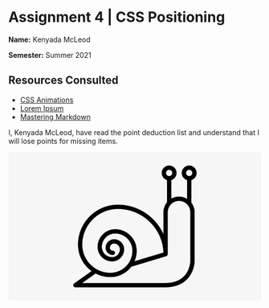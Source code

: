 # Assignment 4 | CSS Positioning

**Name:** Kenyada McLeod

**Semester:** Summer 2021

## Resources Consulted

* [CSS Animations](https://www.w3schools.com/css/css3_animations.asp)
* [Lorem Ipsum](https://lipsum.com/)
* [Mastering Markdown](https://guides.github.com/features/mastering-markdown/)

I, Kenyada McLeod, have read the point deduction list and understand that I will lose points for missing items.

![Snail Vector image](/image/snail.png)
